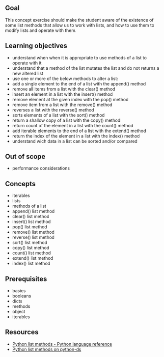 ## Goal

This concept exercise should make the student aware of the existence of some list methods that allow us to work with lists, and how to use them to modify lists and operate with them.

## Learning objectives

- understand when when it is appropriate to use methods of a list to operate with it
- understand that a method of the list mutates the list and do not returns a new altered list
- use one or more of the below methods to alter a list:
- add a single element to the end of a list with the append() method
- remove all items from a list with the clear() method
- insert an element in a list with the insert() method
- remove element at the given index with the pop() method
- remove item from a list with the remove() method
- reverses a list with the reverse() method
- sorts elements of a list with the sort() method
- return a shallow copy of a list with the copy() method
- return count of the element in a list with the count() method
- add iterable elements to the end of a list with the extend() method
- return the index of the element in a list with the index() method
- understand wich data in a list can be sorted and/or compared

## Out of scope

- performance considerations

## Concepts

- iterables
- lists
- methods of a list
- append() list method
- clear() list method
- insert() list method
- pop() list method
- remove() list method
- reverse() list method
- sort() list method
- copy() list method
- count() list method
- extend() list method
- index() list method

## Prerequisites

- basics
- booleans
- dicts
- methods
- object
- iterables

## Resources

- [Python list methods - Python language reference](https://docs.python.org/3/tutorial/datastructures.html#more-on-lists)
- [Python list methods on python-ds](http://www.python-ds.com/python-3-list-methods)
